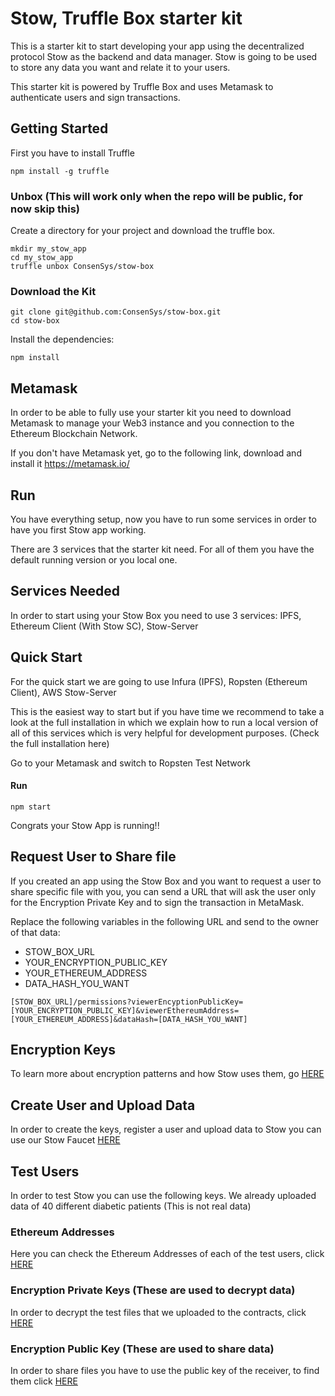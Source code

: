 # Stow, Truffle Box starter kit

This is a starter kit to start developing your app using the decentralized protocol Stow as the backend and data manager. Stow is going to be used to store any data you want and relate it to your users.

This starter kit is powered by Truffle Box and uses Metamask to authenticate users and sign transactions.



## Getting Started

First you have to install Truffle

```
npm install -g truffle
```



### Unbox (This will work only when the repo will be public, for now skip this)

Create a directory for your project and download the truffle box.

```
mkdir my_stow_app
cd my_stow_app
truffle unbox ConsenSys/stow-box
```



### Download the Kit

```
git clone git@github.com:ConsenSys/stow-box.git
cd stow-box
```

Install the dependencies:

```
npm install
```



## Metamask

In order to be able to fully use your starter kit you need to download Metamask to manage your Web3 instance and you connection to the Ethereum Blockchain Network.

If you don't have Metamask yet, go to the following link, download and install it https://metamask.io/



## Run

You have everything setup, now you have to run some services in order to have you first Stow app working.

There are 3 services that the starter kit need. For all of them you have the default running version or you local one.



## Services Needed

In order to start using your Stow Box you need to use 3 services: IPFS, Ethereum Client (With Stow SC), Stow-Server



## Quick Start

For the quick start we are going to use Infura (IPFS), Ropsten (Ethereum Client), AWS Stow-Server

This is the easiest way to start but if you have time we recommend to take a look at the full installation in which we explain how to run a local version of all of this services which is very helpful for development purposes. (Check the full installation here)


Go to your Metamask and switch to Ropsten Test Network

#### Run

```
npm start
```

Congrats your Stow App is running!!



## Request User to Share file

If you created an app using the Stow Box and you want to request a user to share specific file with you, you can send a URL that will ask the user only for the Encryption Private Key and to sign the transaction in MetaMask.

Replace the following variables in the following URL and send to the owner of that data:

- STOW_BOX_URL
- YOUR_ENCRYPTION_PUBLIC_KEY
- YOUR_ETHEREUM_ADDRESS
- DATA_HASH_YOU_WANT

```
[STOW_BOX_URL]/permissions?viewerEncyptionPublicKey=[YOUR_ENCRYPTION_PUBLIC_KEY]&viewerEthereumAddress=[YOUR_ETHEREUM_ADDRESS]&dataHash=[DATA_HASH_YOU_WANT]
```



## Encryption Keys

To learn more about encryption patterns and how Stow uses them, go [HERE](https://github.com/ConsenSys/stow-resources/blob/master/KEYS.md)



## Create User and Upload Data

In order to create the keys, register a user and upload data to Stow you can use our Stow Faucet [HERE](https://faucet.ropsten.stow-protocol.com/)



## Test Users

In order to test Stow you can use the following keys. We already uploaded data of 40 different diabetic patients (This is not real data)



### **Ethereum Address**es

Here you can check the Ethereum Addresses of each of the test users, click [HERE](TestEthereumAddresses.md)



### **Encryption Private Keys** (These are used to decrypt data)

In order to decrypt the test files that we uploaded to the contracts, click [HERE](TestEncryptionPrivateKeys.md)



### **Encryption Public Key** (These are used to share data)

In order to share files you have to use the public key of the receiver, to find them click [HERE](TestEncryptionPublicKeys.md)


